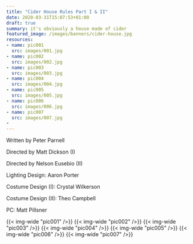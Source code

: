 ```yaml
---
title: "Cider House Rules Part I & II"
date: 2020-03-31T15:07:53+01:00
draft: true
summary: it's obviously a house made of cider
featured_image: /images/banners/cider-house.jpg
resources:
- name: pic001
  src: images/001.jpg
- name: pic002
  src: images/002.jpg
- name: pic003
  src: images/003.jpg
- name: pic004
  src: images/004.jpg
- name: pic005
  src: images/005.jpg
- name: pic006
  src: images/006.jpg
- name: pic007
  src: images/007.jpg
-
---
```

Written by Peter Parnell

Directed by Matt Dickson (I)

Directed by Nelson Eusebio (II)

Lighting Design: Aaron Porter

Costume Design (I): Crystal Wilkerson

Costume Design (II): Theo Campbell

PC: Matt Pillsner

{{< img-wide "pic001" />}}
{{< img-wide "pic002" />}}
{{< img-wide "pic003" />}}
{{< img-wide "pic004" />}}
{{< img-wide "pic005" />}}
{{< img-wide "pic006" />}}
{{< img-wide "pic007" />}}
